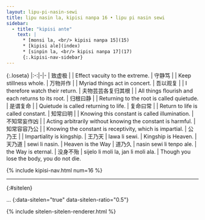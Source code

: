 ```yaml
---
layout: lipu-pi-nasin-sewi
title: lipu nasin la, kipisi nanpa 16 • lipu pi nasin sewi
sidebar:
  - title: "kipisi ante"
    text: |
      * [monsi la, <br/> kipisi nanpa 15](15)
      * [kipisi ale](index)
      * [sinpin la, <br/> kipisi nanpa 17](17)
      {:.kipisi-nav-sidebar}
---
```


{:.loseta}
|:-:|-|-
| 致虚极                   |                                     | Effect vacuity to the extreme.
| 守静笃                   |                                     | Keep stillness whole.
| 万物并作                 |                                     | Myriad things act in concert.
| 吾以观复                 |                                     | I therefore watch their return.
| 夫物芸芸<wbr/>各复归其根 |                                     | All things flourish and each returns to its root.
| 归根曰静                 |                                     | Returning to the root is called quietude.
| 是谓复命                 |                                     | Quietude is called returning to life.
| 复命曰常                 |                                     | Return to life is called constant.
| 知常曰明                 |                                     | Knowing this constant is called illumination.
| 不知常<wbr/>妄作凶       |                                     | Acting arbitrarily without knowing the constant is harmful.
| 知常容<wbr/>容乃公       |                                     | Knowing the constant is receptivity, which is impartial.
| 公乃王                   |                                     | Impartiality is kingship.
| 王乃天                   | lawa li sewi.                       | Kingship is Heaven.
| 天乃道                   | sewi li nasin.                      | Heaven is the Way
| 道乃久                   | nasin sewi li tenpo ale.            | the Way is eternal.
| 没身不殆                 | sijelo li moli la, jan li moli ala. | Though you lose the body, you do not die.

{% include kipisi-nav.html num=16 %}

-------
{:#sitelen}

...
{:data-sitelen="true" data-sitelen-ratio="0.5"}

{% include sitelen-sitelen-renderer.html %}
